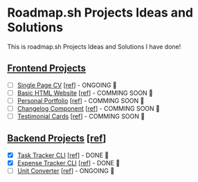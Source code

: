 # Roadmap.sh Projects Ideas and Solutions

This is roadmap.sh Projects Ideas and Solutions I have done!

## [Frontend Projects][Frontend Projects]

-   [ ] [Single Page CV][demo-single-page-cv] [[ref][ref-single-page-cv]] - ONGOING 🎪
-   [ ] [Basic HTML Website][demo-basic-html-website] [[ref][ref-basic-html-website]] - COMMING SOON 🚩
-   [ ] [Personal Portfolio][demo-personal-portfolio] [[ref][ref-personal-portfolio]] - COMMING SOON 🚩
-   [ ] [Changelog Component][demo-changelog-component] [[ref][ref-changelog-component]] - COMMING SOON 🚩
-   [ ] [Testimonial Cards][demo-testimonial-cards] [[ref][ref-testimonial-cards]] - COMMING SOON 🚩

## [Backend Projects][Backend Projects] [[ref][ref-backend]]

-   [x] [Task Tracker CLI][Task Tracker CLI] [[ref][ref-task-tracker-cli]] - DONE 🎉
-   [x] [Expense Tracker CLI][Expense Tracker CLI] [[ref][ref-expense-tracker-cli]] - DONE 🎉
-   [ ] [Unit Converter][Unit Converter] [[ref][ref-unit-converter]] - ONGOING 🎪

[Frontend Projects]: https://github.com/Pine1611/frontend-projects/blob/main/README.md
[ref-single-page-cv]: https://roadmap.sh/projects/single-page-cv
[demo-single-page-cv]: https://github.com/Pine1611/frontend-projects/blob/main/README.md
[ref-basic-html-website]: https://roadmap.sh/projects/basic-html-website
[demo-basic-html-website]: https://github.com/Pine1611/frontend-projects/blob/main/README.md
[ref-personal-portfolio]: https://roadmap.sh/projects/personal-portfolio
[demo-personal-portfolio]: https://github.com/Pine1611/frontend-projects/blob/main/README.md
[ref-changelog-component]: https://roadmap.sh/projects/changelog-component
[demo-changelog-component]: https://github.com/Pine1611/frontend-projects/blob/main/README.md
[ref-testimonial-cards]: https://roadmap.sh/projects/basic-html-website
[demo-testimonial-cards]: https://github.com/Pine1611/frontend-projects/blob/main/README.md
[Backend Projects]: https://github.com/Pine1611/backend-projects/blob/main/README.md
[ref-backend]: https://roadmap.sh/backend
[Task Tracker CLI]: https://github.com/Pine1611/backend-projects/blob/main/01-task-tracker-cli/README.md
[ref-task-tracker-cli]: https://roadmap.sh/projects/task-tracker
[Expense Tracker CLI]: https://github.com/Pine1611/backend-projects/blob/main/02-expenses-tracker-cli/README.md
[ref-expense-tracker-cli]: https://roadmap.sh/projects/expense-tracker
[Unit Converter]: https://github.com/Pine1611/roadmap.sh-projects-ias/tree/main/backend_projects/03-unit-converter
[ref-unit-converter]: https://roadmap.sh/projects/unit-converter
